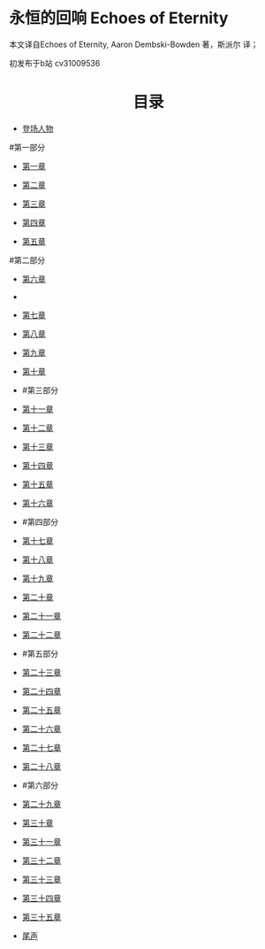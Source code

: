 # 永恒的回响 Echoes of Eternity

本文译自Echoes of Eternity, Aaron Dembski-Bowden 著，斯派尔 译；

初发布于b站 cv31009536


<div align="center">
<h1>目录</h1>
</div>

- [登场人物](EchoesofEternityDramatisPersonae.md)

#第一部分

- [第一章](EchoesofEternityChapter01.md)

- [第二章](EchoesofEternityChapter02.md)

- [第三章](EchoesofEternityChapter03.md)

- [第四章](EchoesofEternityChapter04.md)

- [第五章](EchoesofEternityChapter05.md)

#第二部分

- [第六章](EchoesofEternityChapter06.md)
- 
- [第七章](EchoesofEternityChapter07.md)

- [第八章](EchoesofEternityChapter08.md)

- [第九章](EchoesofEternityChapter09.md)

- [第十章](EchoesofEternityChapter10.md)

- #第三部分

- [第十一章](EchoesofEternityChapter11.md)

- [第十二章](EchoesofEternityChapter12.md)

- [第十三章](EchoesofEternityChapter13.md)

- [第十四章](EchoesofEternityChapter14.md)

- [第十五章](EchoesofEternityChapter15.md)

- [第十六章](EchoesofEternityChapter16.md)

-  #第四部分

- [第十七章](EchoesofEternityChapter17.md)

- [第十八章](EchoesofEternityChapter18.md)

- [第十九章](EchoesofEternityChapter19.md)

- [第二十章](EchoesofEternityChapter20.md)

- [第二十一章](EchoesofEternityChapter21.md)

- [第二十二章](EchoesofEternityChapter22.md)

-  #第五部分

- [第二十三章](EchoesofEternityChapter23.md)

- [第二十四章](EchoesofEternityChapter24.md)

- [第二十五章](EchoesofEternityChapter25.md)

- [第二十六章](EchoesofEternityChapter26.md)

- [第二十七章](EchoesofEternityChapter27.md)

- [第二十八章](EchoesofEternityChapter28.md)

-  #第六部分

- [第二十九章](EchoesofEternityChapter29.md)

- [第三十章](EchoesofEternityChapter30.md)

- [第三十一章](EchoesofEternityChapter31.md)

- [第三十二章](EchoesofEternityChapter32.md)

- [第三十三章](EchoesofEternityChapter33.md)

- [第三十四章](EchoesofEternityChapter34.md)

- [第三十五章](EchoesofEternityChapter35.md)

- [尾声](EchoesofEternityEpilogue.md)


